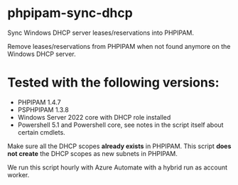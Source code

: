 # phpipam-sync-dhcp
Sync Windows DHCP server leases/reservations into PHPIPAM.

Remove leases/reservations from PHPIPAM when not found anymore on the Windows DHCP server.

# Tested with the following versions:

 - PHPIPAM 1.4.7 
 - PSPHPIPAM 1.3.8 
 - Windows Server 2022 core with DHCP role installed 
 - Powershell 5.1 and Powershell core, see notes in the script
   itself about certain cmdlets.

Make sure all the DHCP scopes **already exists** in PHPIPAM.
This script **does not create** the DHCP scopes as new subnets in PHPIPAM.

We run this script hourly with Azure Automate with a hybrid run as account worker.
